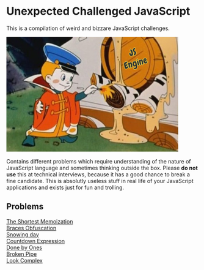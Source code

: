 # Unexpected Challenged JavaScript
This is a compilation of weird and bizzare JavaScript challenges.

![Main image](resources/main.jpg)

Contains different problems which require understanding of the nature of JavaScript language and sometimes thinking outside the box. Please **do not use** this at technical interviews, because it has a good chance to break a fine candidate. This is absolutly useless stuff in real life of your JavaScript applications and exists just for fun and trolling.

## Problems
[The Shortest Memoization](problems/1.md/#the-shortest-memoization)  
[Braces Obfuscation](problems/2.md/#braces-obfuscation)  
[Snowing day](problems/3.md/#snowing-day)  
[Countdown Expression](problems/4.md/#countdown-expression)  
[Done by Ones](problems/5.md/#done-by-ones)  
[Broken Pipe](problems/6.md#broken-pipe)  
[Look Complex](problems/7.md#look-complex)  